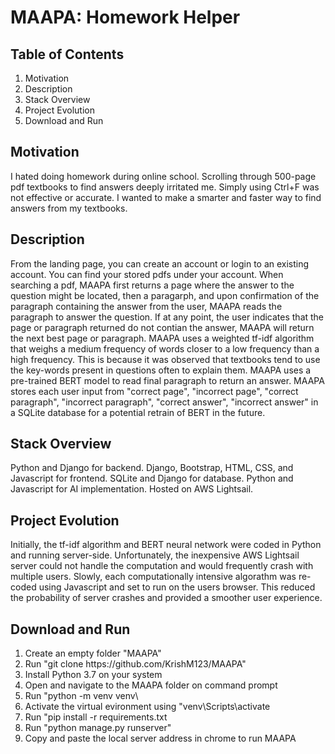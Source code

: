 <h1>MAAPA: Homework Helper</h1>
<h2>Table of Contents</h2>
<ol>
  <li>Motivation</li>
  <li>Description</li>
  <li>Stack Overview</li>
  <li>Project Evolution</li>
  <li>Download and Run</li>
</ol>
<h2>Motivation</h2>
I hated doing homework during online school. Scrolling through 500-page pdf textbooks to find answers deeply irritated me. Simply using Ctrl+F was not effective or accurate. I wanted to make a smarter and faster way to find answers from my textbooks.
<h2>Description</h2>
From the landing page, you can create an account or login to an existing account. You can find your stored pdfs under your account. When searching a pdf, MAAPA first returns a page where the answer to the question might be located, then a paragarph, and upon confirmation of the paragraph containing the answer from the user, MAAPA reads the paragraph to answer the question. If at any point, the user indicates that the page or paragraph returned do not contian the answer, MAAPA will return the next best page or paragraph. MAAPA uses a weighted tf-idf algorithm that weighs a medium frequency of words closer to a low frequency than a high frequency. This is because it was observed that textbooks tend to use the key-words present in questions often to explain them. MAAPA uses a pre-trained BERT model to read final paragraph to return an answer. MAAPA stores each user input from "correct page", "incorrect page", "correct paragraph", "incorrect paragraph", "correct answer", "incorrect answer" in a SQLite database for a potential retrain of BERT in the future.
<h2>Stack Overview</h2>
Python and Django for backend. Django, Bootstrap, HTML, CSS, and Javascript for frontend. SQLite and Django for database. Python and Javascript for AI implementation. Hosted on AWS Lightsail.
<h2>Project Evolution</h2>
Initially, the tf-idf algorithm and BERT neural network were coded in Python and running server-side. Unfortunately, the inexpensive AWS Lightsail server could not handle the computation and would frequently crash with multiple users. Slowly, each computationally intensive algorathm was re-coded using Javascript and set to run on the users browser. This reduced the probability of server crashes and provided a smoother user experience.
<h2>Download and Run</h2>
<ol>
  <li>Create an empty folder "MAAPA"</li>
  <li>Run "git clone https://github.com/KrishM123/MAAPA"</li>
  <li>Install Python 3.7 on your system</li>
  <li>Open and navigate to the MAAPA folder on command prompt</li>
  <li>Run "python -m venv venv\</li>
  <li>Activate the virtual evironment using "venv\Scripts\activate</li>
  <li>Run "pip install -r requirements.txt</li>
  <li>Run "python manage.py runserver"</li>
  <li>Copy and paste the local server address in chrome to run MAAPA</li>
</ol>
